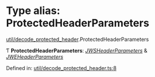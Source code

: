 # Type alias: ProtectedHeaderParameters

[util/decode_protected_header](../modules/util_decode_protected_header.md).ProtectedHeaderParameters

Ƭ **ProtectedHeaderParameters**: [*JWSHeaderParameters*](../interfaces/types.jwsheaderparameters.md) & [*JWEHeaderParameters*](../interfaces/types.jweheaderparameters.md)

Defined in: [util/decode_protected_header.ts:8](https://github.com/panva/jose/blob/v3.11.2/src/util/decode_protected_header.ts#L8)
